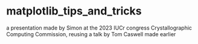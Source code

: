 # matplotlib_tips_and_tricks
a presentation made by Simon at the 2023 IUCr congress Crystallographic Computing Commission, reusing a talk by Tom Caswell made earlier
